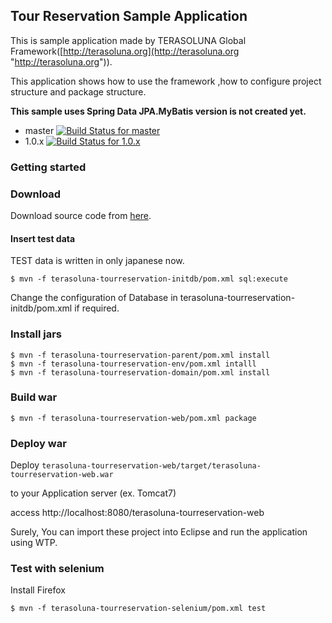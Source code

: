 ## Tour Reservation Sample Application
This is sample application made by TERASOLUNA Global Framework([http://terasoluna.org](http://terasoluna.org "http://terasoluna.org")).

This application shows how to use the framework ,how to configure project structure and package structure.

**This sample uses Spring Data JPA.MyBatis version is not created yet.**

* master [![Build Status for master](https://travis-ci.org/terasolunaorg/terasoluna-tourreservation.svg?branch=master)](https://travis-ci.org/terasolunaorg/terasoluna-tourreservation)
* 1.0.x [![Build Status for 1.0.x](https://travis-ci.org/terasolunaorg/terasoluna-tourreservation.svg?branch=1.0.x)](https://travis-ci.org/terasolunaorg/terasoluna-tourreservation)

### Getting started

### Download

Download source code from [here](https://github.com/terasolunaorg/terasoluna-tourreservation/releases "here").

#### Insert test data

TEST data is written in only japanese now.

	$ mvn -f terasoluna-tourreservation-initdb/pom.xml sql:execute

Change the configuration of Database in terasoluna-tourreservation-initdb/pom.xml if required.

### Install jars


	$ mvn -f terasoluna-tourreservation-parent/pom.xml install
	$ mvn -f terasoluna-tourreservation-env/pom.xml intalll
	$ mvn -f terasoluna-tourreservation-domain/pom.xml install

### Build war

	$ mvn -f terasoluna-tourreservation-web/pom.xml package

### Deploy war

Deploy `terasoluna-tourreservation-web/target/terasoluna-tourreservation-web.war`

to your Application server (ex. Tomcat7)

access http://localhost:8080/terasoluna-tourreservation-web

Surely, You can import these project into Eclipse and run the application using WTP.

### Test with selenium
Install Firefox

	$ mvn -f terasoluna-tourreservation-selenium/pom.xml test

